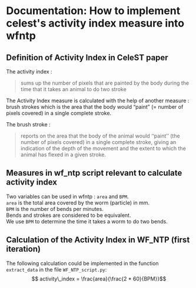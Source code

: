 # Documentation: How to implement celest's activity index measure into wfntp

## Definition of Activity Index in CeleST paper
The activity index : 
> sums up the number of pixels that are painted by the body during the time that it takes an animal to do two stroke  

The Activity Index measure is calculated with the help of another measure : brush strokes which is the area that the body would “paint” (= number of pixels covered) in a single complete stroke. 

The brush stroke : 
> reports on the area that the body of the animal would ‘‘paint’’ (the number of pixels covered) in a single complete stroke, giving an indication of the depth of the movement and the extent to which the animal has flexed in a given stroke.

## Measures in wf_ntp script relevant to calculate activity index
Two variables can be used in wfntp : `area` and `BPM`.  
`area` is the total area covered by the worm (particle) in mm.  
`BPM` is the number of bends per minutes.  
Bends and strokes are considered to be equivalent.     
We use `BPM` to determine the time it takes a worm to do two bends.  

## Calculation of the Activity Index in WF_NTP (first iteration)

The following calculation could be implemented in the function `extract_data` in the file `WF_NTP_script.py`: 
$$ activity\_index = \frac{area}{\frac{2 * 60}{BPM}}$$